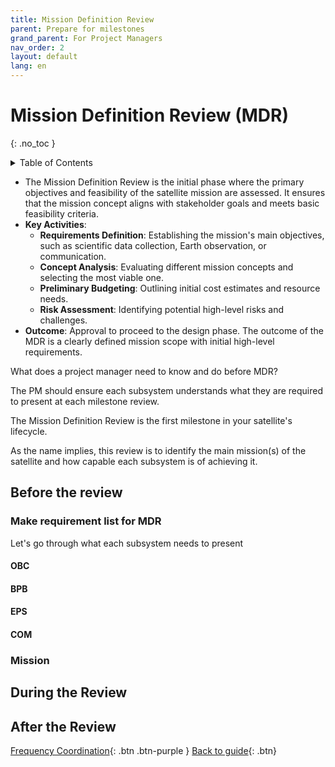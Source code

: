 ```yaml
---
title: Mission Definition Review
parent: Prepare for milestones
grand_parent: For Project Managers
nav_order: 2
layout: default
lang: en
---
```


# Mission Definition Review (MDR)
{: .no_toc }

<details markdown="block">
<summary>Table of Contents</summary>

- Table of Contents
{:toc}

</details>


- The Mission Definition Review is the initial phase where the primary objectives and feasibility of the satellite mission are assessed. It ensures that the mission concept aligns with stakeholder goals and meets basic feasibility criteria.
- **Key Activities**:
  - **Requirements Definition**: Establishing the mission's main objectives, such as scientific data collection, Earth observation, or communication.
  - **Concept Analysis**: Evaluating different mission concepts and selecting the most viable one.
  - **Preliminary Budgeting**: Outlining initial cost estimates and resource needs.
  - **Risk Assessment**: Identifying potential high-level risks and challenges.
- **Outcome**: Approval to proceed to the design phase. The outcome of the MDR is a clearly defined mission scope with initial high-level requirements.

What does a project manager need to know and do before MDR?

The PM should ensure each subsystem understands what they are required to present at each milestone review.

The Mission Definition Review is the first milestone in your satellite's lifecycle.

As the name implies, this review is to identify the main mission(s) of the satellite and how capable each subsystem is of achieving it.


## Before the review

### Make requirement list for MDR




Let's go through what each subsystem needs to present

#### OBC


#### BPB


#### EPS


#### COM


### Mission



## During the Review


## After the Review



[Frequency Coordination]({{site.url}}/project-managers/pm-freq-coord/){: .btn .btn-purple }
[Back to guide]({{site.url}}//pm/guide#how-to){: .btn}